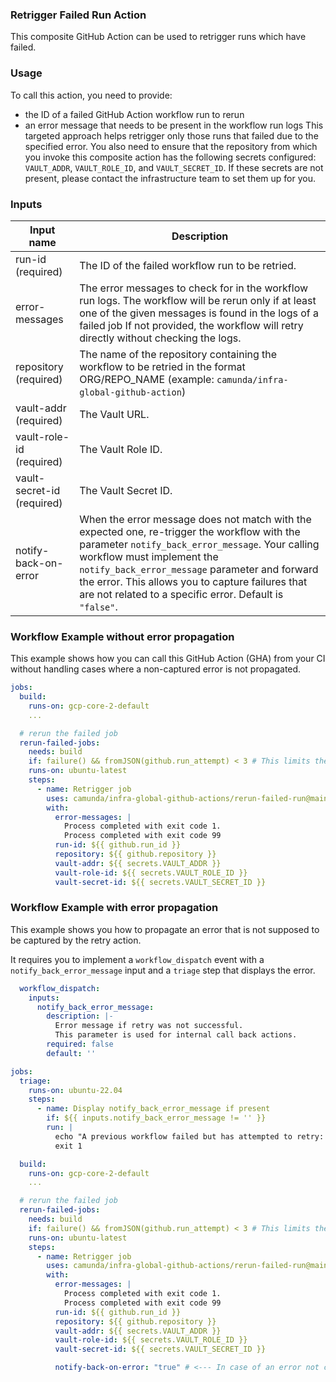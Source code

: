 ### Retrigger Failed Run Action

This composite GitHub Action can be used to retrigger runs which have failed.

### Usage

To call this action, you need to provide:
- the ID of a failed GitHub Action workflow run to rerun
- an error message that needs to be present in the workflow run logs
This targeted approach helps retrigger only those runs that failed due to the specified error.
You also need to ensure that the repository from which you invoke this composite action has the following secrets configured: `VAULT_ADDR`, `VAULT_ROLE_ID`, and `VAULT_SECRET_ID`.
If these secrets are not present, please contact the infrastructure team to set them up for you.

### Inputs

| Input name                 | Description                                                                                                                                  |
|----------------------------|----------------------------------------------------------------------------------------------------------------------------------------------|
| run-id (required)          | The ID of the failed workflow run to be retried.                                                                                             |
| error-messages  |       The error messages to check for in the workflow run logs. The workflow will be rerun only if at least one of the given messages is found in the logs of a failed job If not provided, the workflow will retry directly without checking the logs.                                                                                             |
| repository (required)      | The name of the repository containing the workflow to be retried in the format ORG/REPO_NAME (example: `camunda/infra-global-github-action`) |
| vault-addr (required)      | The Vault URL.                                                                                                                               |
| vault-role-id (required)   | The Vault Role ID.                                                                                                                           |
| vault-secret-id (required) | The Vault Secret ID.                                                                                                                         |
| notify-back-on-error       | When the error message does not match with the expected one, re-trigger the workflow with the parameter `notify_back_error_message`. Your calling workflow must implement the `notify_back_error_message` parameter and forward the error. This allows you to capture failures that are not related to a specific error. Default is `"false"`. |

### Workflow Example without error propagation

This example shows how you can call this GitHub Action (GHA) from your CI without handling cases where a non-captured error is not propagated.

```yaml
jobs:
  build:
    runs-on: gcp-core-2-default
    ...

  # rerun the failed job
  rerun-failed-jobs:
    needs: build
    if: failure() && fromJSON(github.run_attempt) < 3 # This limits the job to only be retried two times
    runs-on: ubuntu-latest
    steps:
      - name: Retrigger job
        uses: camunda/infra-global-github-actions/rerun-failed-run@main
        with:
          error-messages: |
            Process completed with exit code 1.
            Process completed with exit code 99
          run-id: ${{ github.run_id }}
          repository: ${{ github.repository }}
          vault-addr: ${{ secrets.VAULT_ADDR }}
          vault-role-id: ${{ secrets.VAULT_ROLE_ID }}
          vault-secret-id: ${{ secrets.VAULT_SECRET_ID }}
```


### Workflow Example with error propagation

This example shows you how to propagate an error that is not supposed to be captured by the retry action.

It requires you to implement a `workflow_dispatch` event with a `notify_back_error_message` input and a `triage` step that displays the error.

```yaml
  workflow_dispatch:
    inputs:
      notify_back_error_message:
        description: |-
          Error message if retry was not successful.
          This parameter is used for internal call back actions.
        required: false
        default: ''

jobs:
  triage:
    runs-on: ubuntu-22.04
    steps:
      - name: Display notify_back_error_message if present
        if: ${{ inputs.notify_back_error_message != '' }}
        run: |
          echo "A previous workflow failed but has attempted to retry: ${{ inputs.notify_back_error_message }}"
          exit 1

  build:
    runs-on: gcp-core-2-default
    ...

  # rerun the failed job
  rerun-failed-jobs:
    needs: build
    if: failure() && fromJSON(github.run_attempt) < 3 # This limits the job to only be retried two times
    runs-on: ubuntu-latest
    steps:
      - name: Retrigger job
        uses: camunda/infra-global-github-actions/rerun-failed-run@main
        with:
          error-messages: |
            Process completed with exit code 1.
            Process completed with exit code 99
          run-id: ${{ github.run_id }}
          repository: ${{ github.repository }}
          vault-addr: ${{ secrets.VAULT_ADDR }}
          vault-role-id: ${{ secrets.VAULT_ROLE_ID }}
          vault-secret-id: ${{ secrets.VAULT_SECRET_ID }}

          notify-back-on-error: "true" # <--- In case of an error not captured by the GHA, the same workflow will be called again, and the triage step will show the error.
```
